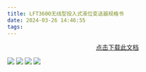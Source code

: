 ```yaml
---
title: LFT3600无线型投入式液位变送器规格书
date: 2024-03-26 14:46:55
tags:
---
```

<center>
<a href=LFT3600无线型投入式液位变送器规格书.pdf>点击下载此文档</a>
</center>

![](捕获.png)
![](LFT3600无线型投入式液位变送器规格书_1.webp)
![](LFT3600无线型投入式液位变送器规格书_2.webp)
![](LFT3600无线型投入式液位变送器规格书_3.webp)